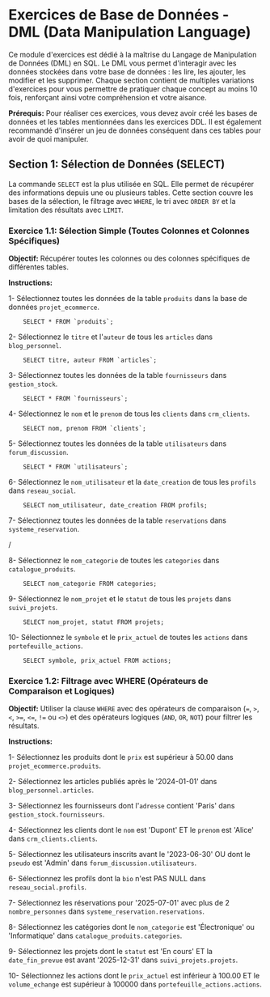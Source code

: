 # Exercices de Base de Données - DML (Data Manipulation Language)

Ce module d'exercices est dédié à la maîtrise du Langage de Manipulation de Données (DML) en SQL. Le DML vous permet d'interagir avec les données stockées dans votre base de données : les lire, les ajouter, les modifier et les supprimer. Chaque section contient de multiples variations d'exercices pour vous permettre de pratiquer chaque concept au moins 10 fois, renforçant ainsi votre compréhension et votre aisance.

**Prérequis:** Pour réaliser ces exercices, vous devez avoir créé les bases de données et les tables mentionnées dans les exercices DDL. Il est également recommandé d'insérer un jeu de données conséquent dans ces tables pour avoir de quoi manipuler.

## Section 1: Sélection de Données (SELECT)

La commande `SELECT` est la plus utilisée en SQL. Elle permet de récupérer des informations depuis une ou plusieurs tables. Cette section couvre les bases de la sélection, le filtrage avec `WHERE`, le tri avec `ORDER BY` et la limitation des résultats avec `LIMIT`.

### Exercice 1.1: Sélection Simple (Toutes Colonnes et Colonnes Spécifiques)

**Objectif:** Récupérer toutes les colonnes ou des colonnes spécifiques de différentes tables.

**Instructions:**

1- Sélectionnez toutes les données de la table `produits` dans la base de données `projet_ecommerce`.

``     SELECT * FROM `produits`;     ``

2- Sélectionnez le `titre` et l'`auteur` de tous les `articles` dans `blog_personnel`.

``     SELECT titre, auteur FROM `articles`;     ``

3- Sélectionnez toutes les données de la table `fournisseurs` dans `gestion_stock`.

``     SELECT * FROM `fournisseurs`;     ``

4- Sélectionnez le `nom` et le `prenom` de tous les `clients` dans `crm_clients`.

``     SELECT nom, prenom FROM `clients`;     ``

5- Sélectionnez toutes les données de la table `utilisateurs` dans `forum_discussion`.

``     SELECT * FROM `utilisateurs`;     ``

6- Sélectionnez le `nom_utilisateur` et la `date_creation` de tous les `profils` dans `reseau_social`.

``     SELECT nom_utilisateur, date_creation FROM profils;     ``

7- Sélectionnez toutes les données de la table `reservations` dans `systeme_reservation`.

/

8- Sélectionnez le `nom_categorie` de toutes les `categories` dans `catalogue_produits`.

``     SELECT nom_categorie FROM categories;     ``

9- Sélectionnez le `nom_projet` et le `statut` de tous les `projets` dans `suivi_projets`.

``     SELECT nom_projet, statut FROM projets;     ``

10- Sélectionnez le `symbole` et le `prix_actuel` de toutes les `actions` dans `portefeuille_actions`.

``     SELECT symbole, prix_actuel FROM actions;     ``

### Exercice 1.2: Filtrage avec WHERE (Opérateurs de Comparaison et Logiques)

**Objectif:** Utiliser la clause `WHERE` avec des opérateurs de comparaison (`=`, `>`, `<`, `>=`, `<=`, `!=` ou `<>`) et des opérateurs logiques (`AND`, `OR`, `NOT`) pour filtrer les résultats.

**Instructions:**

1- Sélectionnez les produits dont le `prix` est supérieur à 50.00 dans `projet_ecommerce.produits`.

2- Sélectionnez les articles publiés après le '2024-01-01' dans `blog_personnel.articles`.

3- Sélectionnez les fournisseurs dont l'`adresse` contient 'Paris' dans `gestion_stock.fournisseurs`.

4- Sélectionnez les clients dont le `nom` est 'Dupont' ET le `prenom` est 'Alice' dans `crm_clients.clients`.

5- Sélectionnez les utilisateurs inscrits avant le '2023-06-30' OU dont le `pseudo` est 'Admin' dans `forum_discussion.utilisateurs`.

6- Sélectionnez les profils dont la `bio` n'est PAS NULL dans `reseau_social.profils`.

7- Sélectionnez les réservations pour '2025-07-01' avec plus de 2 `nombre_personnes` dans `systeme_reservation.reservations`.

8- Sélectionnez les catégories dont le `nom_categorie` est 'Électronique' ou 'Informatique' dans `catalogue_produits.categories`.

9- Sélectionnez les projets dont le `statut` est 'En cours' ET la `date_fin_prevue` est avant '2025-12-31' dans `suivi_projets.projets`.

10- Sélectionnez les actions dont le `prix_actuel` est inférieur à 100.00 ET le `volume_echange` est supérieur à 100000 dans `portefeuille_actions.actions`.